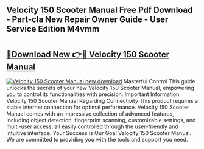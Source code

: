 ## Velocity 150 Scooter Manual Free Pdf Download - Part-cIa New Repair Owner Guide - User Service Edition M4vmm

# <h2><a href="http://bc75834.oget.top/?id=Velocity+150+Scooter+Manual">🔗Download New 👉🔴 Velocity 150 Scooter Manual</a></h2>

[![Velocity 150 Scooter Manual new download](https://i.imgur.com/5g1atiW.png)](http://bc75834.oget.top/?id=Velocity+150+Scooter+Manual)
Masterful Control This guide unlocks the secrets of your new Velocity 150 Scooter Manual, empowering you to control its functionalities with precision. Important Information Velocity 150 Scooter Manual Regarding Connectivity This product requires a stable internet connection for optimal performance. Velocity 150 Scooter Manual comes with an impressive collection of advanced features, including object detection, fingerprint scanning, customizable settings, and multi-user access, all easily controlled through the user-friendly and intuitive interface. Your Success is Our Goal Velocity 150 Scooter Manual. We are committed to providing you with the tools and support you need.
